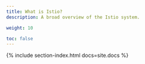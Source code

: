 ```yaml
---
title: What is Istio?
description: A broad overview of the Istio system.

weight: 10

toc: false
---
```


{% include section-index.html docs=site.docs %}

